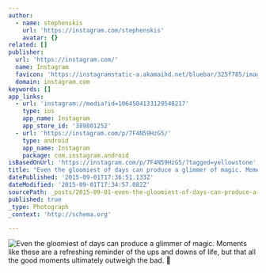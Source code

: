 ```yaml
---
author:
  - name: stephenskis
    url: 'https://instagram.com/stephenskis'
    avatar: {}
related: []
publisher:
  url: 'https://instagram.com/'
  name: Instagram
  favicon: 'https://instagramstatic-a.akamaihd.net/bluebar/325f785/images/ico/favicon.ico'
  domain: instagram.com
keywords: []
app_links:
  - url: 'instagram://media?id=1064504133129548217'
    type: ios
    app_name: Instagram
    app_store_id: '389801252'
  - url: 'https://instagram.com/p/7F4N59HzG5/'
    type: android
    app_name: Instagram
    package: com.instagram.android
isBasedOnUrl: 'https://instagram.com/p/7F4N59HzG5/?tagged=yellowstone'
title: "Even the gloomiest of days can produce a glimmer of magic. Moments like these are a refreshing reminder of the ups and downs of life, but that all the good moments ultimately outweigh the bad. \uD83C\uDF08"
datePublished: '2015-09-01T17:36:51.133Z'
dateModified: '2015-09-01T17:34:57.082Z'
sourcePath: _posts/2015-09-01-even-the-gloomiest-of-days-can-produce-a-glimmer-of-magic-m.md
published: true
_type: Photograph
_context: 'http://schema.org'

---
```

![Even the gloomiest of days can produce a glimmer of magic&period; Moments like these are a refreshing reminder of the ups and downs of life&comma; but that all the good moments ultimately outweigh the bad&period; ](https://igcdn-photos-c-a.akamaihd.net/hphotos-ak-xaf1/t51.2885-15/e35/11939698_504211616420746_777534811_n.jpg)